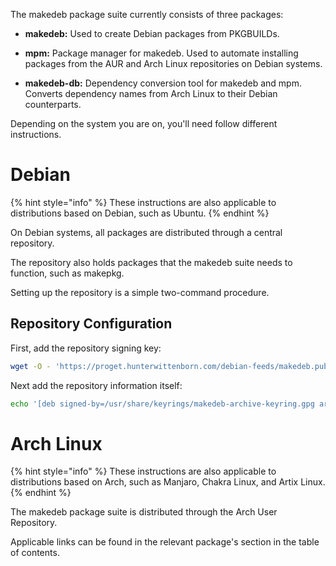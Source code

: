 The makedeb package suite currently consists of three packages:

- **makedeb:** Used to create Debian packages from PKGBUILDs.

- **mpm:** Package manager for makedeb. Used to automate installing packages from the AUR and Arch Linux repositories on Debian systems.

- **makedeb-db:** Dependency conversion tool for makedeb and mpm. Converts dependency names from Arch Linux to their Debian counterparts.

Depending on the system you are on, you'll need follow different instructions.

# Debian
{% hint style="info" %}
These instructions are also applicable to distributions based on Debian, such as Ubuntu.
{% endhint %}

On Debian systems, all packages are distributed through a central repository.

The repository also holds packages that the makedeb suite needs to function, such as makepkg.

Setting up the repository is a simple two-command procedure.

## Repository Configuration
First, add the repository signing key:

```sh
wget -O - 'https://proget.hunterwittenborn.com/debian-feeds/makedeb.pub' | gpg --dearmor | sudo tee /usr/share/keyrings/makedeb-archive-keyring.gpg &> /dev/null
```

Next add the repository information itself:

```sh
echo '[deb signed-by=/usr/share/keyrings/makedeb-archive-keyring.gpg arch=all] https://proget.hunterwittenborn.com/ makedeb main' | sudo tee /etc/apt/sources.list.d/makedeb.list
```

# Arch Linux
{% hint style="info" %}
These instructions are also applicable to distributions based on Arch, such as Manjaro, Chakra Linux, and Artix Linux.
{% endhint %}

The makedeb package suite is distributed through the Arch User Repository.

Applicable links can be found in the relevant package's section in the table of contents.
